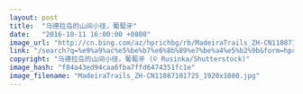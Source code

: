 ```yaml
---
layout: post
title:  "马德拉岛的山间小径，葡萄牙"
date:   "2016-10-11 16:00:00 +0800"
image_url: "http://cn.bing.com/az/hprichbg/rb/MadeiraTrails_ZH-CN11087101725_1920x1080.jpg"
link: "/search?q=%e9%a9%ac%e5%be%b7%e6%8b%89%e7%be%a4%e5%b2%9b&form=hpcapt&mkt=zh-cn"
copyright: "马德拉岛的山间小径，葡萄牙 (© Rusinka/Shutterstock)"
image_hash: "f84a43ed94caa6fba7ffd6474351fc1e"
image_filename: "MadeiraTrails_ZH-CN11087101725_1920x1080.jpg"
---
```

